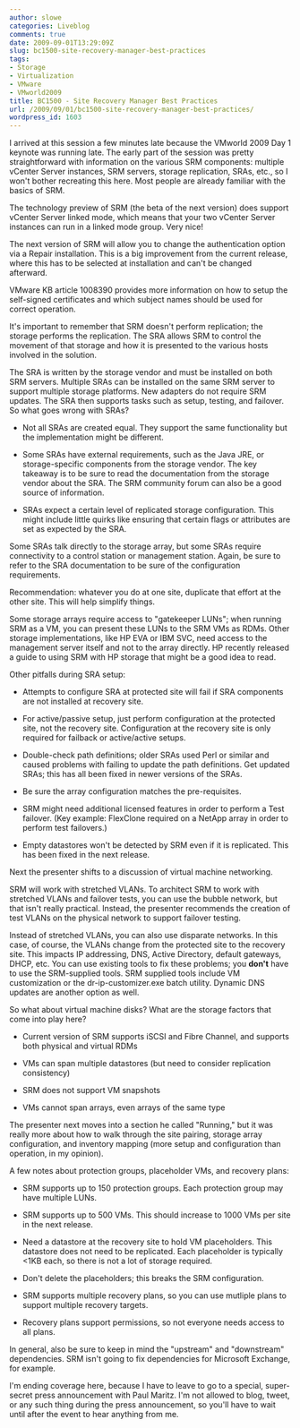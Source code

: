 ```yaml
---
author: slowe
categories: Liveblog
comments: true
date: 2009-09-01T13:29:09Z
slug: bc1500-site-recovery-manager-best-practices
tags:
- Storage
- Virtualization
- VMware
- VMworld2009
title: BC1500 - Site Recovery Manager Best Practices
url: /2009/09/01/bc1500-site-recovery-manager-best-practices/
wordpress_id: 1603
---
```


I arrived at this session a few minutes late because the VMworld 2009 Day 1 keynote was running late. The early part of the session was pretty straightforward with information on the various SRM components: multiple vCenter Server instances, SRM servers, storage replication, SRAs, etc., so I won't bother recreating this here. Most people are already familiar with the basics of SRM.

The technology preview of SRM (the beta of the next version) does support vCenter Server linked mode, which means that your two vCenter Server instances can run in a linked mode group. Very nice!

The next version of SRM will allow you to change the authentication option via a Repair installation. This is a big improvement from the current release, where this has to be selected at installation and can't be changed afterward.

VMware KB article 1008390 provides more information on how to setup the self-signed certificates and which subject names should be used for correct operation.

It's important to remember that SRM doesn't perform replication; the storage performs the replication. The SRA allows SRM to control the movement of that storage and how it is presented to the various hosts involved in the solution.

The SRA is written by the storage vendor and must be installed on both SRM servers. Multiple SRAs can be installed on the same SRM server to support multiple storage platforms. New adapters do not require SRM updates. The SRA then supports tasks such as setup, testing, and failover. So what goes wrong with SRAs?

* Not all SRAs are created equal. They support the same functionality but the implementation might be different.

* Some SRAs have external requirements, such as the Java JRE, or storage-specific components from the storage vendor. The key takeaway is to be sure to read the documentation from the storage vendor about the SRA. The SRM community forum can also be a good source of information.

* SRAs expect a certain level of replicated storage configuration. This might include little quirks like ensuring that certain flags or attributes are set as expected by the SRA.

Some SRAs talk directly to the storage array, but some SRAs require connectivity to a control station or management station. Again, be sure to refer to the SRA documentation to be sure of the configuration requirements.

Recommendation: whatever you do at one site, duplicate that effort at the other site. This will help simplify things.

Some storage arrays require access to "gatekeeper LUNs"; when running SRM as a VM, you can present these LUNs to the SRM VMs as RDMs. Other storage implementations, like HP EVA or IBM SVC, need access to the management server itself and not to the array directly. HP recently released a guide to using SRM with HP storage that might be a good idea to read.

Other pitfalls during SRA setup:

* Attempts to configure SRA at protected site will fail if SRA components are not installed at recovery site.

* For active/passive setup, just perform configuration at the protected site, not the recovery site. Configuration at the recovery site is only required for failback or active/active setups.

* Double-check path definitions; older SRAs used Perl or similar and caused problems with failing to update the path definitions. Get updated SRAs; this has all been fixed in newer versions of the SRAs.

* Be sure the array configuration matches the pre-requisites.

* SRM might need additional licensed features in order to perform a Test failover. (Key example: FlexClone required on a NetApp array in order to perform test failovers.)

* Empty datastores won't be detected by SRM even if it is replicated. This has been fixed in the next release.

Next the presenter shifts to a discussion of virtual machine networking.

SRM will work with stretched VLANs. To architect SRM to work with stretched VLANs and failover tests, you can use the bubble network, but that isn't really practical. Instead, the presenter recommends the creation of test VLANs on the physical network to support failover testing.

Instead of stretched VLANs, you can also use disparate networks. In this case, of course, the VLANs change from the protected site to the recovery site. This impacts IP addressing, DNS, Active Directory, default gateways, DHCP, etc. You can use existing tools to fix these problems; you **don't** have to use the SRM-supplied tools. SRM supplied tools include VM customization or the dr-ip-customizer.exe batch utility. Dynamic DNS updates are another option as well.

So what about virtual machine disks? What are the storage factors that come into play here?

* Current version of SRM supports iSCSI and Fibre Channel, and supports both physical and virtual RDMs

* VMs can span multiple datastores (but need to consider replication consistency)

* SRM does not support VM snapshots

* VMs cannot span arrays, even arrays of the same type

The presenter next moves into a section he called "Running," but it was really more about how to walk through the site pairing, storage array configuration, and inventory mapping (more setup and configuration than operation, in my opinion).

A few notes about protection groups, placeholder VMs, and recovery plans:

* SRM supports up to 150 protection groups. Each protection group may have multiple LUNs.

* SRM supports up to 500 VMs. This should increase to 1000 VMs per site in the next release.

* Need a datastore at the recovery site to hold VM placeholders. This datastore does not need to be replicated. Each placeholder is typically <1KB each, so there is not a lot of storage required.

* Don't delete the placeholders; this breaks the SRM configuration.

* SRM supports multiple recovery plans, so you can use mutliple plans to support multiple recovery targets.

* Recovery plans support permissions, so not everyone needs access to all plans.

In general, also be sure to keep in mind the "upstream" and "downstream" dependencies. SRM isn't going to fix dependencies for Microsoft Exchange, for example.

I'm ending coverage here, because I have to leave to go to a special, super-secret press announcement with Paul Maritz. I'm not allowed to blog, tweet, or any such thing during the press announcement, so you'll have to wait until after the event to hear anything from me.
